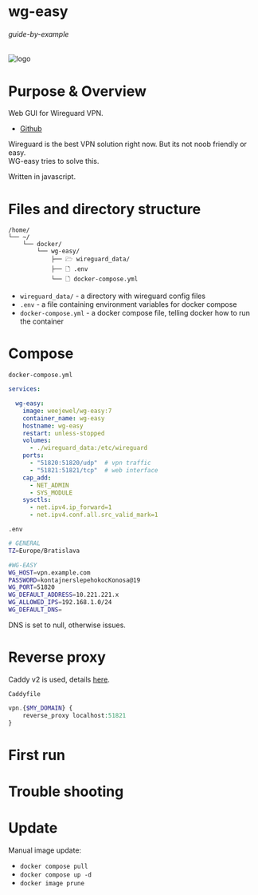 # wg-easy

###### guide-by-example

![logo](https://i.imgur.com/IRgkp2o.png)

# Purpose & Overview

Web GUI for Wireguard VPN.<br>

* [Github](https://github.com/WeeJeWel/wg-easy)

Wireguard is the best VPN solution right now. But its not noob friendly or easy.<br>
WG-easy tries to solve this.

Written in javascript.

# Files and directory structure

```
/home/
└── ~/
    └── docker/
        └── wg-easy/
            ├── 🗁 wireguard_data/
            ├── 🗋 .env
            └── 🗋 docker-compose.yml
```              
* `wireguard_data/` - a directory with wireguard config files
* `.env` - a file containing environment variables for docker compose
* `docker-compose.yml` - a docker compose file, telling docker how to run the container

# Compose

`docker-compose.yml`
```yml
services:

  wg-easy:
    image: weejewel/wg-easy:7
    container_name: wg-easy
    hostname: wg-easy
    restart: unless-stopped
    volumes:
      - ./wireguard_data:/etc/wireguard
    ports:
      - "51820:51820/udp"  # vpn traffic
      - "51821:51821/tcp"  # web interface
    cap_add:
      - NET_ADMIN
      - SYS_MODULE
    sysctls:
      - net.ipv4.ip_forward=1
      - net.ipv4.conf.all.src_valid_mark=1
```

`.env`
```bash
# GENERAL
TZ=Europe/Bratislava

#WG-EASY
WG_HOST=vpn.example.com
PASSWORD=kontajnerslepehokocKonosa@19
WG_PORT=51820
WG_DEFAULT_ADDRESS=10.221.221.x
WG_ALLOWED_IPS=192.168.1.0/24
WG_DEFAULT_DNS=
```

DNS is set to null, otherwise issues.

# Reverse proxy

Caddy v2 is used, details
[here](https://github.com/DoTheEvo/selfhosted-apps-docker/tree/master/caddy_v2).</br>

`Caddyfile`
```php
vpn.{$MY_DOMAIN} {
    reverse_proxy localhost:51821
}
```

# First run

# Trouble shooting

# Update

Manual image update:

- `docker compose pull`</br>
- `docker compose up -d`</br>
- `docker image prune`

